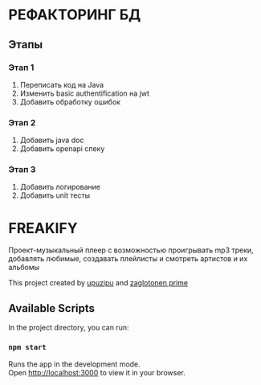 
# РЕФАКТОРИНГ БД
## Этапы
### Этап 1
1) Переписать код на Java
2) Изменить basic authentification на jwt
3) Добавить обработку ошибок
### Этап 2
1) Добавить java doc
2) Добавить openapi спеку
### Этап 3
1) Добавить логирование
2) Добавить unit тесты


# FREAKIFY
Проект-музыкальный плеер с возможностью проигрывать mp3 треки, добавлять любимые, создавать плейлисты и смотреть артистов и их альбомы

This project created by [upuzipu](https://github.com/upuzipu) and [zaglotonen prime](https://github.com/Yarikonen)

## Available Scripts

In the project directory, you can run:

### `npm start`

Runs the app in the development mode.\
Open [http://localhost:3000](http://localhost:3000) to view it in your browser.